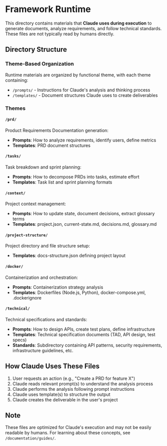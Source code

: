 # Framework Runtime

This directory contains materials that **Claude uses during execution** to generate documents, analyze requirements, and follow technical standards. These files are not typically read by humans directly.

## Directory Structure

### Theme-Based Organization
Runtime materials are organized by functional theme, with each theme containing:
- `/prompts/` - Instructions for Claude's analysis and thinking process
- `/templates/` - Document structures Claude uses to create deliverables

### Themes

#### `/prd/`
Product Requirements Documentation generation:
- **Prompts**: How to analyze requirements, identify users, define metrics
- **Templates**: PRD document structures

#### `/tasks/`
Task breakdown and sprint planning:
- **Prompts**: How to decompose PRDs into tasks, estimate effort
- **Templates**: Task list and sprint planning formats

#### `/context/`
Project context management:
- **Prompts**: How to update state, document decisions, extract glossary terms
- **Templates**: project.json, current-state.md, decisions.md, glossary.md

#### `/project-structure/`
Project directory and file structure setup:
- **Templates**: docs-structure.json defining project layout

#### `/docker/`
Containerization and orchestration:
- **Prompts**: Containerization strategy analysis
- **Templates**: Dockerfiles (Node.js, Python), docker-compose.yml, .dockerignore

#### `/technical/`
Technical specifications and standards:
- **Prompts**: How to design APIs, create test plans, define infrastructure
- **Templates**: Technical specification documents (TAD, API design, test specs)
- **Standards**: Subdirectory containing API patterns, security requirements, infrastructure guidelines, etc.

## How Claude Uses These Files

1. User requests an action (e.g., "Create a PRD for feature X")
2. Claude reads relevant prompt(s) to understand the analysis process
3. Claude performs the analysis following prompt instructions
4. Claude uses template(s) to structure the output
5. Claude creates the deliverable in the user's project

## Note

These files are optimized for Claude's execution and may not be easily readable by humans. For learning about these concepts, see `/documentation/guides/`.